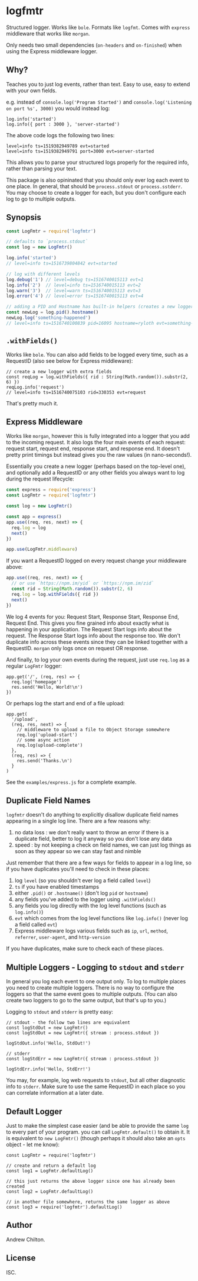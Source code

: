 # logfmtr #

Structured logger. Works like `bole`. Formats like `logfmt`. Comes with `express` middleware that works like `morgan`.

Only needs two small dependencies (`on-headers` and `on-finished`) when using the Express middleware logger.

## Why? ##

Teaches you to just log events, rather than text. Easy to use, easy to extend with your own fields.

e.g. instead of `console.log('Program Started')` and `console.log('Listening on port %s', 3000)` you would instead log:

```
log.info('started')
log.info({ port : 3000 }, 'server-started')
```

The above code logs the following two lines:

```
level=info ts=1519382949789 evt=started
level=info ts=1519382949791 port=3000 evt=server-started
```

This allows you to parse your structured logs properly for the required info, rather than parsing your text.

This package is also opininated that you should only ever log each event to one place. In general, that should be
`process.stdout` or `process.sstderr`. You may choose to create a logger for each, but you don't configure each log to
go to multiple outputs.

## Synopsis ##

```js
const LogFmtr = require('logfmtr')

// defaults to `process.stdout`
const log = new LogFmtr()

log.info('started')
// level=info ts=1516739804842 evt=started

// log with different levels
log.debug('1') // level=debug ts=1516740015113 evt=1
log.info('2')  // level=info ts=1516740015113 evt=2
log.warn('3')  // level=warn ts=1516740015113 evt=3
log.error('4') // level=error ts=1516740015113 evt=4

// adding a PID and Hostname has built-in helpers (creates a new logger)
const newLog = log.pid().hostname()
newLog.log('something-happened')
// level=info ts=1516740100839 pid=16095 hostname=ryloth evt=something-happened
```

## `.withFields()` ##

Works like `bole`. You can also add fields to be logged every time, such as a RequestID (also see below for Express middleware):

```
// create a new logger with extra fields
const reqLog = log.withFields({ rid : String(Math.random()).substr(2, 6) })
reqLog.info('request')
// level=info ts=1516740075103 rid=330353 evt=request
```

That's pretty much it.

## Express Middleware ##

Works like `morgan`, however this is fully integrated into a logger that you add to the incoming request. It also logs
the four main events of each request: request start, request end, response start, and response end. It doesn't pretty print
timings but instead gives you the raw values (in nano-seconds!).

Essentially you create a new logger (perhaps based on the top-level one), and optionally add a RequestID or any other
fields you always want to log during the request lifecycle:

```js
const express = require('express')
const LogFmtr = require('logfmtr')

const log = new LogFmtr()

const app = express()
app.use((req, res, next) => {
  req.log = log
  next()
})

app.use(LogFmtr.middleware)
```

If you want a RequestID logged on every request change your middleware above:

```js
app.use((req, res, next) => {
  // or use `https://npm.im/yid` or `https://npm.im/zid`
  const rid = String(Math.random()).substr(2, 6)
  req.log = log.withFields({ rid })
  next()
})
```

We log 4 events for you: Request Start, Response Start, Response End, Request End. This gives you fine grained info
about exactly what is happening in your application. The Request Start logs info about the request. The Response Start
logs info about the response too. We don't duplicate info across these events since they can be linked together with a
RequestID. `morgan` only logs once on request OR response.

And finally, to log your own events during the request, just use `req.log` as a regular `LogFmtr` logger:

```
app.get('/', (req, res) => {
  req.log('homepage')
  res.send('Hello, World!\n')
})
```

Or perhaps log the start and end of a file upload:

```
app.get(
  '/upload',
  (req, res, next) => {
    // middleware to upload a file to Object Storage somewhere
    req.log('upload-start')
    // some async action
    req.log(upload-complete')
  },
  (req, res) => {
    res.send('Thanks.\n')
  }
)
```

See the `examples/express.js` for a complete example.

## Duplicate Field Names ##

`logfmtr` doesn't do anything to explicitly disallow duplicate field names appearing in a single log line. There are a few reasons why:

1. no data loss : we don't really want to throw an error if there is a duplicate field, better to log it anyway so you don't lose any data
2. speed : by not keeping a check on field names, we can just log things as soon as they appear so we can stay fast and nimble

Just remember that there are a few ways for fields to appear in a log line, so if you have duplicates you'll need to check in these places:

1. log `level` (so you shouldn't ever log a field called `level`)
2. `ts` if you have enabled timestamps
3. either `.pid()` or `.hostname()` (don't log `pid` or `hostname`)
4. any fields you've added to the logger using `.withFields()`
5. any fields you log directly with the log level functions (such as `log.info()`)
6. `evt` which comes from the log level functions like `log.info()` (never log a field called `evt`)
7. Express middleware logs various fields such as `ip`, `url`, `method`, `referrer`, `user-agent`, and `http-version`

If you have duplicates, make sure to check each of these places.

## Multiple Loggers - Logging to `stdout` and `stderr` ##

In general you log each event to one output only. To log to multiple places you need to create multiple loggers. There
is no way to configure the loggers so that the same event goes to multiple outputs. (You can also create two loggers to
go to the same output, but that's up to you.)

Logging to `stdout` and `stderr` is pretty easy:

```
// stdout - the follow two lines are equivalent
const logStdOut = new LogFmtr()
const logStdOut = new LogFmtr({ stream : process.stdout })

logStdOut.info('Hello, StdOut!')

// stderr
const logStdErr = new LogFmtr({ stream : process.stdout })

logStdErr.info('Hello, StdErr!')
```

You may, for example, log web requests to `stdout`, but all other diagnostic info to `stderr`. Make sure to use the
same RequestID in each place so you can correlate information at a later date.

## Default Logger ##

Just to make the simplest case easier (and be able to provide the same `log` to every part of your program. you can
call `LogFmtr.default()` to obtain it. It is equivalent to `new LogFmtr()` (though perhaps it should also take an
`opts` object - let me know):

```
const LogFmtr = require('logfmtr')

// create and return a default log
const log1 = LogFmtr.defaultLog()

// this just returns the above logger since one has already been created
const log2 = LogFmtr.defaultLog()

// in another file somewhere, returns the same logger as above
const log3 = require('logfmtr').defaultLog()
```

## Author ##

Andrew Chilton.

## License ##

ISC.
